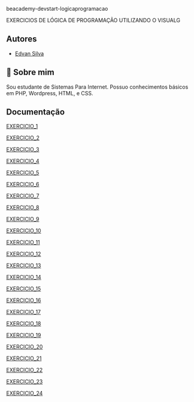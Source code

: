 beacademy-devstart-logicaprogramacao

EXERCICIOS DE LÓGICA DE PROGRAMAÇÃO
UTILIZANDO O VISUALG


## Autores

- [Edvan Silva](https://github.com/eedvansilva)


## 🚀 Sobre mim


Sou estudante de Sistemas Para Internet.
Possuo conhecimentos básicos em PHP, Wordpress, HTML,  e CSS.

## Documentação

[EXERCICIO_1](https://github.com/eedvansilva/beacademy-devstart-logicaprogramacao/blob/ea03a68d0a8d7049034a7d4f5c381d592e7acb6f/EXERCICIO_1.ALG)

[EXERCICIO_2](https://github.com/eedvansilva/beacademy-devstart-logicaprogramacao/blob/ea03a68d0a8d7049034a7d4f5c381d592e7acb6f/EXERCICIO_2.ALG)

[EXERCICIO_3](https://github.com/eedvansilva/beacademy-devstart-logicaprogramacao/blob/e23d7f974444d2b14daf9f7d8361813bc2f662e0/EXERCICIO_3.ALG)

[EXERCICIO_4](https://github.com/eedvansilva/beacademy-devstart-logicaprogramacao/blob/e23d7f974444d2b14daf9f7d8361813bc2f662e0/EXERCICIO_4.ALG)

[EXERCICIO_5](https://github.com/eedvansilva/beacademy-devstart-logicaprogramacao/blob/e23d7f974444d2b14daf9f7d8361813bc2f662e0/EXERCICIO_5.ALG)

[EXERCICIO_6](https://github.com/eedvansilva/beacademy-devstart-logicaprogramacao/blob/e23d7f974444d2b14daf9f7d8361813bc2f662e0/EXERCICIO_6.ALG)

[EXERCICIO_7](https://github.com/eedvansilva/beacademy-devstart-logicaprogramacao/blob/e23d7f974444d2b14daf9f7d8361813bc2f662e0/EXERCICIO_7.ALG)

[EXERCICIO_8](https://github.com/eedvansilva/beacademy-devstart-logicaprogramacao/blob/e23d7f974444d2b14daf9f7d8361813bc2f662e0/EXERCICIO_8.ALG)

[EXERCICIO_9](https://github.com/eedvansilva/beacademy-devstart-logicaprogramacao/blob/e23d7f974444d2b14daf9f7d8361813bc2f662e0/EXERCICIO_9.ALG)

[EXERCICIO_10](https://github.com/eedvansilva/beacademy-devstart-logicaprogramacao/blob/e23d7f974444d2b14daf9f7d8361813bc2f662e0/EXERCICIO_10.ALG)

[EXERCICIO_11](https://github.com/eedvansilva/beacademy-devstart-logicaprogramacao/blob/e23d7f974444d2b14daf9f7d8361813bc2f662e0/EXERCICIO_11.ALG)

[EXERCICIO_12](https://github.com/eedvansilva/beacademy-devstart-logicaprogramacao/blob/e23d7f974444d2b14daf9f7d8361813bc2f662e0/EXERCICIO_12.ALG)

[EXERCICIO_13](https://github.com/eedvansilva/beacademy-devstart-logicaprogramacao/blob/916df6b05b1b74c2a9d59fb00eb9005d9e6c7e3e/EXERCICIO_13.ALG)

[EXERCICIO_14](https://github.com/eedvansilva/beacademy-devstart-logicaprogramacao/blob/916df6b05b1b74c2a9d59fb00eb9005d9e6c7e3e/EXERCICIO_14.ALG)

[EXERCICIO_15](https://github.com/eedvansilva/beacademy-devstart-logicaprogramacao/blob/916df6b05b1b74c2a9d59fb00eb9005d9e6c7e3e/EXERCICIO_15.ALG)

[EXERCICIO_16](https://github.com/eedvansilva/beacademy-devstart-logicaprogramacao/blob/306cdceb7b2df6152d0cb46f96656cb6de8c1e8e/EXERCICIO_16.ALG)

[EXERCICIO_17](https://github.com/eedvansilva/beacademy-devstart-logicaprogramacao/blob/0485ae5eaaf39b196139aada8f3a07e99bfc627b/EXERCICIO_17.ALG)

[EXERCICIO_18](https://github.com/eedvansilva/beacademy-devstart-logicaprogramacao/blob/0485ae5eaaf39b196139aada8f3a07e99bfc627b/EXERCICIO_18.ALG)

[EXERCICIO_19](https://github.com/eedvansilva/beacademy-devstart-logicaprogramacao/blob/0485ae5eaaf39b196139aada8f3a07e99bfc627b/EXERCICIO_19.ALG)

[EXERCICIO_20](https://github.com/eedvansilva/beacademy-devstart-logicaprogramacao/blob/f746b17d4685b23054b6d2c0d88d06486e9f819a/EXERCICIO_20.ALG)

[EXERCICIO_21](https://github.com/eedvansilva/beacademy-devstart-logicaprogramacao/blob/bc0147dd10ec423ed1464bc7c3ae7d937bc5b09f/EXERCICIO_21.ALG)

[EXERCICIO_22](https://github.com/eedvansilva/beacademy-devstart-logicaprogramacao/blob/43b8689e0da2ea67a270372d6291107dd76d165b/EXERCICIO_22.ALG)

[EXERCICIO_23](https://github.com/eedvansilva/beacademy-devstart-logicaprogramacao/blob/f84f0d5fd97e0441c35ffcb31ba758e6132ea885/EXERCICIO_23.ALG)

[EXERCICIO_24](https://github.com/eedvansilva/beacademy-devstart-logicaprogramacao/blob/f84f0d5fd97e0441c35ffcb31ba758e6132ea885/EXERCICIO_24.ALG)